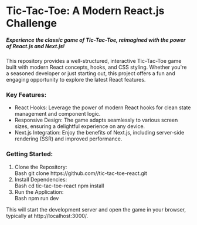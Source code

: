 <h1>Tic-Tac-Toe: A Modern React.js Challenge</h1>

<h5>Experience the classic game of Tic-Tac-Toe, reimagined with the power of React.js and Next.js!</h5>

<p>This repository provides a well-structured, interactive Tic-Tac-Toe game built with modern React concepts, hooks, and CSS styling. Whether you're a seasoned developer or just starting out, this project offers a fun and engaging opportunity to explore the latest React features.</p>

<h3>Key Features:</h3>
<ul>
<li>React Hooks: Leverage the power of modern React hooks for clean state management and component logic.</li>
<li>Responsive Design: The game adapts seamlessly to various screen sizes, ensuring a delightful experience on any device.</li>
<li>Next.js Integration: Enjoy the benefits of Next.js, including server-side rendering (SSR) and improved performance.</li>
</ul>
<h3>Getting Started:</h3>
<ol>
<li>Clone the Repository:</li>
Bash
git clone https://github.com/<your-username>/tic-tac-toe-react.git

<li>Install Dependencies:</li>
Bash
cd tic-tac-toe-react
npm install

<li>Run the Application:</li>
Bash
npm run dev
</ol>

This will start the development server and open the game in your browser, typically at http://localhost:3000/.
